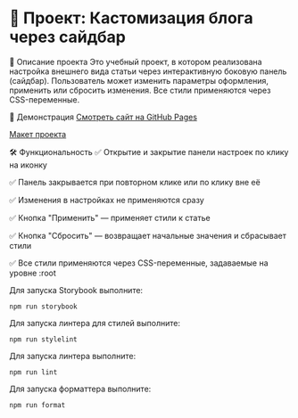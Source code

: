 # 🧩 Проект: Кастомизация блога через сайдбар

📌 Описание проекта
Это учебный проект, в котором реализована настройка внешнего вида статьи через интерактивную боковую панель (сайдбар).
Пользователь может изменить параметры оформления, применить или сбросить изменения. Все стили применяются через CSS-переменные.

🚀 Демонстрация
[Смотреть сайт на GitHub Pages](https://alexandr-kotov.github.io/blog-customizer/)

[Макет проекта](https://www.figma.com/file/FEeiiGLOsE7ktXbPpBxYoD/Custom-dropdown?type=design&node-id=0%3A1&mode=design&t=eXRJnWC6Xsuw0qR4-1)

🛠️ Функциональность
✅ Открытие и закрытие панели настроек по клику на иконку

✅ Панель закрывается при повторном клике или по клику вне её

✅ Изменения в настройках не применяются сразу

✅ Кнопка "Применить" — применяет стили к статье

✅ Кнопка "Сбросить" — возвращает начальные значения и сбрасывает стили

✅ Все стили применяются через CSS-переменные, задаваемые на уровне :root

Для запуска Storybook выполните:

```
npm run storybook
```

Для запуска линтера для стилей выполните:

```
npm run stylelint
```

Для запуска линтера выполните:

```
npm run lint
```

Для запуска форматтера выполните:

```
npm run format
```

